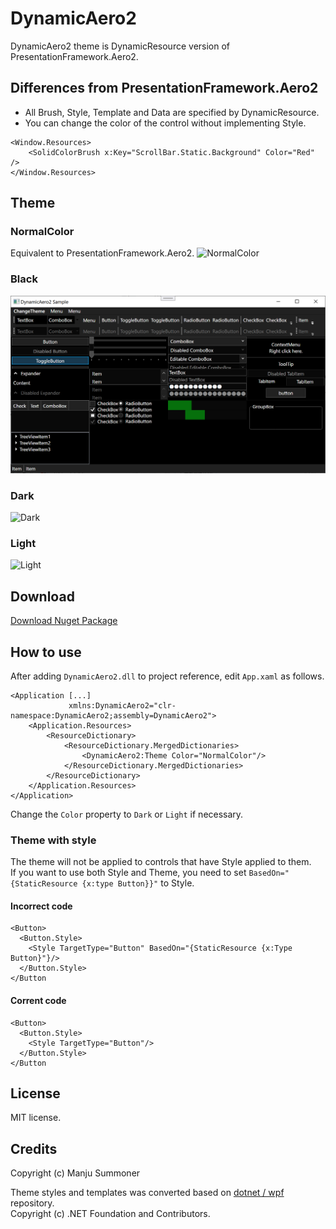 # DynamicAero2
DynamicAero2 theme is DynamicResource version of PresentationFramework.Aero2.

## Differences from PresentationFramework.Aero2
 - All Brush, Style, Template and Data are specified by DynamicResource.
 - You can change the color of the control without implementing Style.
```xaml
<Window.Resources>
    <SolidColorBrush x:Key="ScrollBar.Static.Background" Color="Red" />
</Window.Resources>
```

## Theme
### NormalColor
Equivalent to PresentationFramework.Aero2.
![NormalColor](docs/normalcolor.png)
### Black
![Dark](docs/black.png)
### Dark
![Dark](docs/dark.png)
### Light
![Light](docs/light.png)

## Download
[Download Nuget Package](https://www.nuget.org/packages/DynamicAero2/)

## How to use
After adding `DynamicAero2.dll` to project reference, edit `App.xaml` as follows.
```xaml
<Application [...]
             xmlns:DynamicAero2="clr-namespace:DynamicAero2;assembly=DynamicAero2">
    <Application.Resources>
        <ResourceDictionary>
            <ResourceDictionary.MergedDictionaries>
                <DynamicAero2:Theme Color="NormalColor"/>
            </ResourceDictionary.MergedDictionaries>
        </ResourceDictionary>
    </Application.Resources>
</Application>
```
Change the `Color` property to `Dark` or `Light` if necessary.

### Theme with style
The theme will not be applied to controls that have Style applied to them.  
If you want to use both Style and Theme, you need to set `BasedOn="{StaticResource {x:type Button}}"` to Style.

#### Incorrect code
```xaml
<Button>
  <Button.Style>
    <Style TargetType="Button" BasedOn="{StaticResource {x:Type Button}"}/>
  </Button.Style>
</Button
```

#### Corrent code
```xaml
<Button>
  <Button.Style>
    <Style TargetType="Button"/>
  </Button.Style>
</Button
```

## License
MIT license.

## Credits
Copyright (c) Manju Summoner

Theme styles and templates was converted based on [dotnet / wpf](https://github.com/dotnet/wpf/tree/master/src/Microsoft.DotNet.Wpf/src/Themes/XAML) repository.  
Copyright (c) .NET Foundation and Contributors.